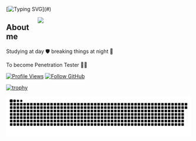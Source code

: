 <!--
**NoobGajen/NoobGajen** is a ✨ _special_ ✨ repository because its `README.md` (this file) appears on your GitHub profile.

Here are some ideas to get you started:

- 🔭 I’m currently working on ...
- 🌱 I’m currently learning ...
- 👯 I’m looking to collaborate on ...
- 🤔 I’m looking for help with ...
- 💬 Ask me about ...
- 📫 How to reach me: ...
- 😄 Pronouns: ...
- ⚡ Fun fact: ...
-->


<!-- <h1 align="left">Hi 👋, I'm Gajendra Mahato</h1> -->
<!-- <h3 align="left">Passionate Cyber Security Student from Nepal</h3> -->

 <!-- ################## Netcat typing animation ##################### -->

<!-- [![Typing SVG](https://readme-typing-svg.herokuapp.com?font=Fira+Code&duration=2000&pause=500&color=FFFFFF&multiline=true&width=435&height=180&lines=ncat+-lvnp+1337;listening+on+%5Bany%5D+1337+...;connect+to+%5BNoobGajen%5D+profile;%24+script+%2Fdev%2Fnull+-qc+bash;gajen%40linux%3A~%24+.%2Fexploit;..............................;............PwN3d!............;..............................;..............................;..............................;..............................;..............................;)](#) -->
<!-- ## Restricted ZONE 👾💀 -->

[![Typing SVG](https://readme-typing-svg.herokuapp.com?font=Fira+Code&duration=2000&pause=500&color=FFFFFF&multiline=true&width=495&height=220&lines=%24+ncat+-lvnp+1337;Ncat%3A+Listening+on+%5B%3A%3A%5D%3A1337;Ncat%3A+Listening+on+0.0.0.0%3A1337;Ncat%3A+Connection+from+%5BNoobGajen%5D+profile;%24+script+%2Fdev%2Fnull+-qc+bash;gajen%40linux%3A~%24+.%2Fexploit;..............................;............PwN3d!............;..............................;..............................;..............................;..............................;..............................;)](#)




<!-- <img align='right' src="https://github-readme-stats.vercel.app/api?username=NoobGajen&theme=react&show_icons=true" width="380"> -->
<!-- <img align='right' src="https://github-readme-stats.vercel.app/api?username=NoobGajen&show_icons=true&theme=react" width="418"> -->
<a href="#" title="🕵️‍♂️">
    <img align='right' src="https://github-readme-stats.vercel.app/api?username=NoobGajen&show_icons=true&theme=react" width="418">
</a>
<h2>About me</h2>
<p> Studying at day 🛡 breaking things at night 👿

 To become Penetration Tester 🕵️‍♂️  <br></p>

<!-- <img src="https://komarev.com/ghpvc/?username=NoobGajen&style=flat&color=blue" alt=umararfeen/> [![GitHub Ihebski](https://img.shields.io/github/followers/NoobGajen?label=follow%20github&style=flat)](https://github.com/NoobGajen) -->
[![Profile Views](https://komarev.com/ghpvc/?username=NoobGajen&style=flat&color=blue)](#) [![Follow GitHub](https://img.shields.io/github/followers/NoobGajen?label=follow%20github&style=flat)](https://github.com/NoobGajen?tab=followers)
<br>

[![trophy](https://github-profile-trophy.vercel.app/?username=NoobGajen&theme=darkhub&row=1&margin-w=15)](#)



<picture>
  <source media="(prefers-color-scheme: dark)" srcset="https://raw.githubusercontent.com/noobgajen/noobgajen/output/github-snake-dark.svg" />
  <source media="(prefers-color-scheme: light)" srcset="https://raw.githubusercontent.com/noobgajen/noobgajen/output/github-snake.svg" />
  <img alt="github-snake" src="https://raw.githubusercontent.com/noobgajen/noobgajen/output/github-snake.svg" />
</picture>
